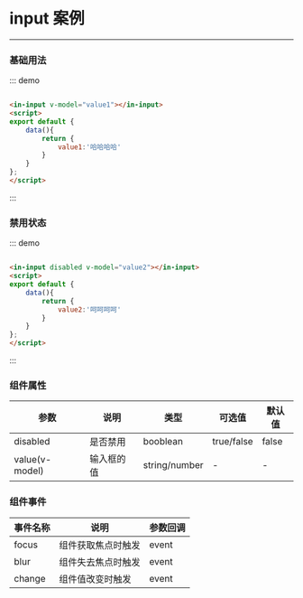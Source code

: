 <style>
.demo-input{
    width:200px;
}
</style>
<script>
export default {
    data(){
        return {
            value1:'哈哈哈哈',
            value2:'呵呵呵呵'
        }
    }
}
</script>

# input 案例
---
### 基础用法

<div class="demo-block">
    <div class="demo-input">
        <in-input v-model="value1"></in-input>
    </div>
</div>

::: demo
```html

<in-input v-model="value1"></in-input>
<script>
export default {
    data(){
        return {
            value1:'哈哈哈哈'
        }
    }
};
</script>

```
:::

### 禁用状态

<div class="demo-block">
    <div class="demo-input">
        <in-input disabled v-model="value2"></in-input>
    </div>
</div>

::: demo
```html

<in-input disabled v-model="value2"></in-input>
<script>
export default {
    data(){
        return {
            value2:'呵呵呵呵'
        }
    }
};
</script>

```
:::

### 组件属性
|参数|说明|类型|可选值|默认值|
|---|---|---|---|---|
| disabled | 是否禁用 | booblean | true/false | false |
| value(v-model) | 输入框的值 | string/number | - | - |

### 组件事件
|事件名称|说明|参数回调|
|---|---|---|
| focus | 组件获取焦点时触发 | event |
| blur | 组件失去焦点时触发 | event |
| change | 组件值改变时触发 | event |

